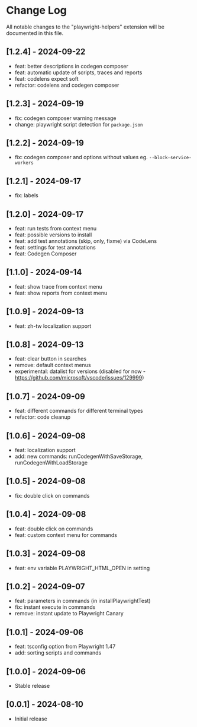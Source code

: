 # Change Log

All notable changes to the "playwright-helpers" extension will be documented in this file.

## [1.2.4] - 2024-09-22

- feat: better descriptions in codegen composer
- feat: automatic update of scripts, traces and reports
- feat: codelens expect soft
- refactor: codelens and codegen composer

## [1.2.3] - 2024-09-19

- fix: codegen composer warning message
- change: playwright script detection for `package.json`

## [1.2.2] - 2024-09-19

- fix: codegen composer and options without values eg. `--block-service-workers`

## [1.2.1] - 2024-09-17

- fix: labels

## [1.2.0] - 2024-09-17

- feat: run tests from context menu
- feat: possible versions to install
- feat: add test annotations (skip, only, fixme) via CodeLens
- feat: settings for test annotations
- feat: Codegen Composer

## [1.1.0] - 2024-09-14

- feat: show trace from context menu
- feat: show reports from context menu

## [1.0.9] - 2024-09-13

- feat: zh-tw localization support

## [1.0.8] - 2024-09-13

- feat: clear button in searches
- remove: default context menus
- experimental: datalist for versions (disabled for now - https://github.com/microsoft/vscode/issues/129999)

## [1.0.7] - 2024-09-09

- feat: different commands for different terminal types
- refactor: code cleanup

## [1.0.6] - 2024-09-08

- feat: localization support
- add: new commands: runCodegenWithSaveStorage, runCodegenWithLoadStorage

## [1.0.5] - 2024-09-08

- fix: double click on commands

## [1.0.4] - 2024-09-08

- feat: double click on commands
- feat: custom context menu for commands

## [1.0.3] - 2024-09-08

- feat: env variable PLAYWRIGHT_HTML_OPEN in setting

## [1.0.2] - 2024-09-07

- feat: parameters in commands (in installPlaywrightTest)
- fix: instant execute in commands
- remove: instant update to Playwright Canary

## [1.0.1] - 2024-09-06

- feat: tsconfig option from Playwright 1.47
- add: sorting scripts and commands

## [1.0.0] - 2024-09-06

- Stable release

## [0.0.1] - 2024-08-10

- Initial release
